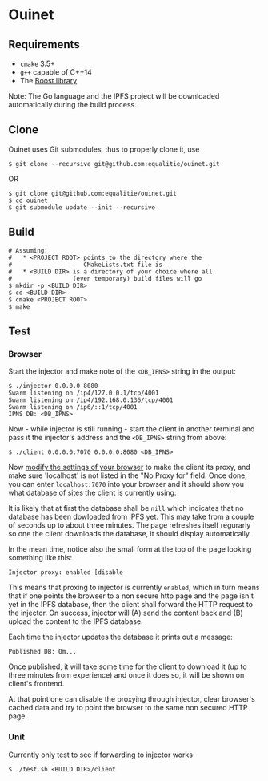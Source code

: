 # Ouinet

## Requirements

* `cmake` 3.5+
* `g++` capable of C++14
* The [Boost library](http://www.boost.org/)

Note: The Go language and the IPFS project will be downloaded automatically
during the build process.

## Clone

Ouinet uses Git submodules, thus to properly clone it, use

```
$ git clone --recursive git@github.com:equalitie/ouinet.git
```

OR

```
$ git clone git@github.com:equalitie/ouinet.git
$ cd ouinet
$ git submodule update --init --recursive
```

## Build

```
# Assuming:
#   * <PROJECT ROOT> points to the directory where the
#                    CMakeLists.txt file is
#   * <BUILD DIR> is a directory of your choice where all
#                 (even temporary) build files will go
$ mkdir -p <BUILD DIR>
$ cd <BUILD DIR>
$ cmake <PROJECT ROOT>
$ make
```

## Test

### Browser

Start the injector and make note of the `<DB_IPNS>` string in the output:

```
$ ./injector 0.0.0.0 8080
Swarm listening on /ip4/127.0.0.1/tcp/4001
Swarm listening on /ip4/192.168.0.136/tcp/4001
Swarm listening on /ip6/::1/tcp/4001
IPNS DB: <DB_IPNS>
```

Now - while injector is still running - start the client in another terminal
and pass it the injector's address and the `<DB_IPNS>` string from above:

```
$ ./client 0.0.0.0:7070 0.0.0.0:8080 <DB_IPNS>
```

Now [modify the settings of your
browser](http://www.wikihow.com/Enter-Proxy-Settings-in-Firefox) to make the
client its proxy, and make sure 'localhost' is not listed in the "No Proxy for"
field. Once done, you can enter `localhost:7070` into your browser and it
should show you what database of sites the client is currently using.

It is likely that at first the database shall be `nill` which indicates that
no database has been dowloaded from IPFS yet. This may take from a couple of
seconds up to about three minutes. The page refreshes itself regurarly so
one the client downloads the database, it should display automatically.

In the mean time, notice also the small form at the top of the page looking
something like this:

```
Injector proxy: enabled [disable
```

This means that proxing to injector is currently `enabled`, which in turn
means that if one points the browser to a non secure http page and the page
isn't yet in the IPFS database, then the client shall forward the HTTP
request to the injector. On success, injector will (A) send the content
back and (B) upload the content to the IPFS database.

Each time the injector updates the database it prints out a message:

```
Published DB: Qm...
```

Once published, it will take some time for the client to download it
(up to three minutes from experience) and once it does so, it will be shown
on client's frontend.

At that point one can disable the proxying through injector, clear
browser's cached data and try to point the browser to the same non secured
HTTP page.

### Unit

Currently only test to see if forwarding to injector works

```
$ ./test.sh <BUILD DIR>/client
```

